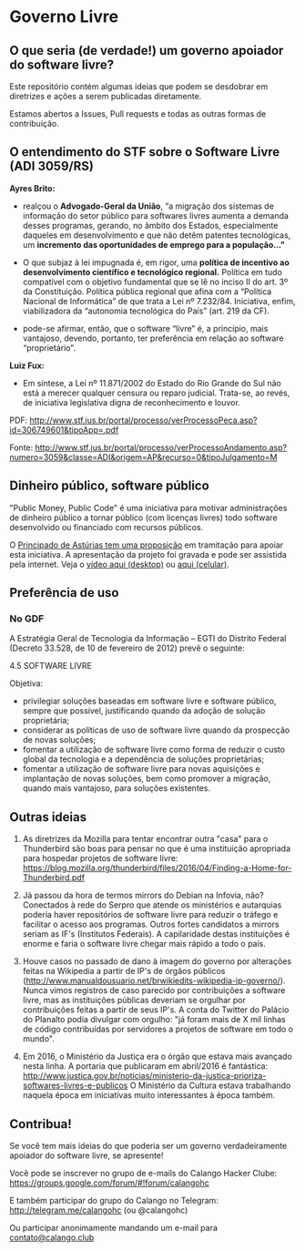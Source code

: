 # Governo Livre
## O que seria (de verdade!) um governo apoiador do software livre?

Este repositório contém algumas ideias que podem se desdobrar em diretrizes e ações a serem publicadas diretamente.
 
Estamos abertos a Issues, Pull requests e todas as outras formas de contribuição.

## O entendimento do STF sobre o Software Livre (ADI 3059/RS)

**Ayres Brito:**

 - realçou o **Advogado-Geral da União**, “a migração dos sistemas de informação do setor público para softwares livres aumenta a demanda desses programas, gerando, no âmbito dos Estados, especialmente daqueles em desenvolvimento e que não detêm patentes tecnológicas, um **incremento das oportunidades de emprego para a população..."**

 - O que subjaz à lei impugnada é, em rigor, uma **política de incentivo ao desenvolvimento científico e tecnológico regional.** Política em tudo compatível com o objetivo fundamental que se lê no inciso II do art. 3º da Constituição. Política pública regional que afina com a “Política Nacional de Informática” de que trata a Lei nº 7.232/84. Iniciativa, enfim, viabilizadora da “autonomia tecnológica do País” (art. 219 da CF).

 - pode-se afirmar, então, que o software “livre” é, a princípio, mais vantajoso, devendo, portanto, ter preferência em relação ao software “proprietário”.

**Luiz Fux:**

 - Em síntese, a Lei nº 11.871/2002 do Estado do Rio Grande do Sul não está a merecer qualquer censura ou reparo judicial. Trata-se, ao revés, de iniciativa legislativa digna de reconhecimento e louvor.

PDF: http://www.stf.jus.br/portal/processo/verProcessoPeca.asp?id=306749601&tipoApp=.pdf

Fonte: http://www.stf.jus.br/portal/processo/verProcessoAndamento.asp?numero=3059&classe=ADI&origem=AP&recurso=0&tipoJulgamento=M

## Dinheiro público, software público

"Public Money, Public Code" é uma iniciativa para motivar administrações de dinheiro público a tornar público (com licenças livres) todo software desenvolvido ou financiado com recursos públicos.

O [Principado de Astúrias tem uma proposição](Asturias/) em tramitação para apoiar esta iniciativa. A apresentação da projeto foi gravada e pode ser assistida pela internet. Veja o [vídeo aqui (desktop)](http://videoteca.jgpa.es/library/items/pleno-2019-02-07?part=47b4d856-665b-4b0b-85d3-86bb64f80917&start=6141) ou [aqui (celular)](http://wmserver.jgpa.es:1935/vod/_definst_/jgpa/archive/default/mp4:I04296PX-47b4d856-h264_240p_mono.mp4/playlist.m3u8?start=6141&wowzaplaystart=6141000&wowzaplayduration=0&autoplay=true).

## Preferência de uso

### No GDF

A Estratégia Geral de Tecnologia da Informação – EGTI do Distrito Federal (Decreto 33.528, de 10 de fevereiro de 2012) prevê o seguinte:

4.5 SOFTWARE LIVRE

Objetiva:

- privilegiar soluções baseadas em software livre e software público, sempre que possível, justificando quando da adoção de solução proprietária;
- considerar as políticas de uso de software livre quando da prospecção de novas soluções;
- fomentar a utilização de software livre como forma de reduzir o custo global da tecnologia e a dependência de soluções proprietárias;
- fomentar a utilização de software livre para novas aquisições e implantação de novas soluções, bem como promover a migração, quando mais vantajoso, para soluções existentes.

## Outras ideias

 1) As diretrizes da Mozilla para tentar encontrar outra "casa" para o  Thunderbird são boas para pensar no que é uma instituição apropriada para hospedar projetos de software livre:
 https://blog.mozilla.org/thunderbird/files/2016/04/Finding-a-Home-for-Thunderbird.pdf

 2) Já passou da hora de termos mirrors do Debian na Infovia, não? Conectados à rede do Serpro que atende os ministérios e autarquias poderia haver repositórios de software livre para reduzir o tráfego e facilitar o acesso aos programas. Outros fortes candidatos a mirrors seriam as IF's (Institutos Federais). A capilaridade destas instituições é enorme e faria o software livre chegar mais rápido a todo o país.

 3) Houve casos no passado de dano à imagem do governo por alterações feitas na Wikipedia a partir de IP's de órgãos públicos  (http://www.manualdousuario.net/brwikiedits-wikipedia-ip-governo/). Nunca vimos registros de caso parecido por contribuições a software livre, mas as instituições públicas deveriam se orgulhar por contribuições feitas a partir de seus IP's. A conta do Twitter do Palácio do Planalto podia divulgar com orgulho: "já foram mais de X mil linhas de código contribuídas por servidores a projetos de software em todo o mundo".

 4) Em 2016, o Ministério da Justiça era o órgão que estava mais avançado nesta linha. A portaria que publicaram em abril/2016 é fantástica:
 http://www.justica.gov.br/noticias/ministerio-da-justica-prioriza-softwares-livres-e-publicos
 O Ministério da Cultura estava trabalhando naquela época em iniciativas muito interessantes à época também.

## Contribua!

Se você tem mais ideias do que poderia ser um governo verdadeiramente apoiador do software livre, se apresente! 

Você pode se inscrever no grupo de e-mails do Calango Hacker Clube: https://groups.google.com/forum/#!forum/calangohc

E também participar do grupo do Calango no Telegram: http://telegram.me/calangohc (ou @calangohc)

Ou participar anonimamente mandando um e-mail para contato@calango.club
